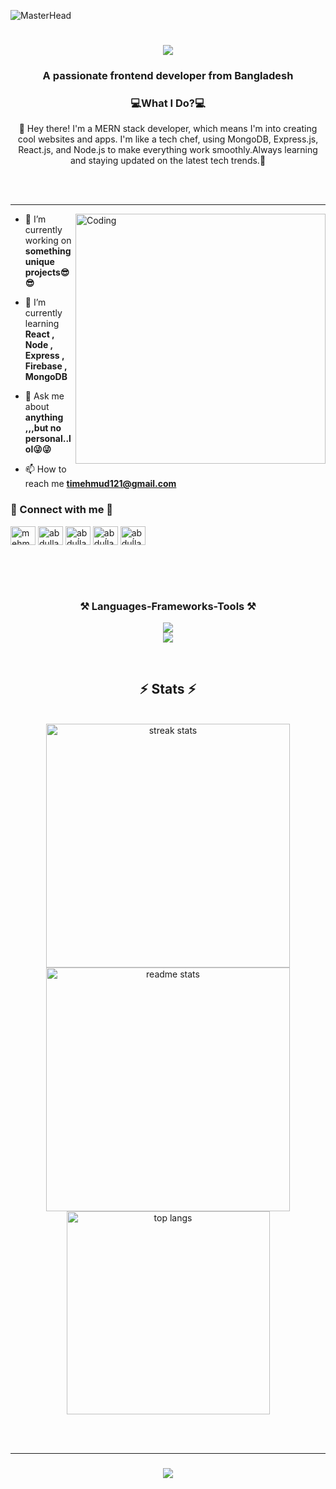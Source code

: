 ![MasterHead](https://chkskills.com/wp-content/uploads/2020/04/PNC-Animated-Banners.gif)

<h1 align="center">
    <img src="https://readme-typing-svg.herokuapp.com/?font=Righteous&size=35&center=true&vCenter=true&width=500&height=70&duration=4000&lines=Hi+There!+👋;+I'm+Mehmud!;" />
</h1>
<h3 align="center" >A passionate frontend developer from Bangladesh</h3>

 <h3 align="center">💻What I Do?💻</h3>
<p align="center">
 🚀 Hey there! I'm a MERN stack developer, which means I'm into creating cool websites and apps. I'm like a tech chef, using MongoDB, Express.js, React.js, and Node.js to make everything work smoothly.Always learning and staying updated on the latest tech trends.🚀
</p>
<br/><br/>
<hr/>

<img align="right" alt="Coding" width="400" src="https://media.licdn.com/dms/image/C5612AQHiTrnCOeJL8A/article-cover_image-shrink_720_1280/0/1628287501471?e=2147483647&v=beta&t=VV-s2SLRSBjhmBU3swkn3Y2x3Y_h8Qme5PqSC0GQBzQ">



- 🔭 I’m currently working on **something unique projects😎😎**

- 🌱 I’m currently learning **React , Node , Express , Firebase , MongoDB**

- 💬 Ask me about **anything ,,,but no personal..lol😜😜**

- 📫 How to reach me **timehmud121@gmail.com**

<h3 align="left">📱 Connect with me 📱</h3>
<p align="left">
<a href="https://twitter.com/mehmud_ti" target="blank"><img align="center" src="https://raw.githubusercontent.com/rahuldkjain/github-profile-readme-generator/master/src/images/icons/Social/twitter.svg" alt="mehmud_ti" height="30" width="40" /></a>
<a href="https://linkedin.com/in/abdullah al mehmud" target="blank"><img align="center" src="https://raw.githubusercontent.com/rahuldkjain/github-profile-readme-generator/master/src/images/icons/Social/linked-in-alt.svg" alt="abdullah al mehmud" height="30" width="40" /></a>
<a href="https://stackoverflow.com/users/abduĺlah al mehmud" target="blank"><img align="center" src="https://raw.githubusercontent.com/rahuldkjain/github-profile-readme-generator/master/src/images/icons/Social/stack-overflow.svg" alt="abduĺlah al mehmud" height="30" width="40" /></a>
<a href="https://fb.com/abduĺlah al mehmud" target="blank"><img align="center" src="https://raw.githubusercontent.com/rahuldkjain/github-profile-readme-generator/master/src/images/icons/Social/facebook.svg" alt="abduĺlah al mehmud" height="30" width="40" /></a>
<a href="https://instagram.com/abduĺlah al mehmud" target="blank"><img align="center" src="https://raw.githubusercontent.com/rahuldkjain/github-profile-readme-generator/master/src/images/icons/Social/instagram.svg" alt="abduĺlah al mehmud" height="30" width="40" /></a>
</p>
<br/>
<br/>
<br/>
 <h3 align="center">⚒️ Languages-Frameworks-Tools ⚒️</h3>
<p align="center"> 
    <img src="https://skillicons.dev/icons?i=nodejs,github,javascript,react,express,firebase,mongodb,vscode,c&theme=dark" />  <br/>
     <img  src="https://skillicons.dev/icons?i=html,css,bootstrap,tailwind,git&theme=dark" />
    
</p>

 <br/>

<h2 align="center">⚡ Stats ⚡</h2>
<br>

<div align=center>
  <img width=390 src="https://streak-stats.demolab.com/?user=abdullah-al-mehmud&theme=dark&count_private=true&theme=react&border_radius=10" alt="streak stats"/>
  <img width=390 src="https://github-readme-stats-salesp07.vercel.app/api?username=abdullah-al-mehmud&count_private=true&show_icons=true&theme=react&rank_icon=github&border_radius=10" alt="readme stats" />
  <br/>
  <img width=325 align="center" src="https://github-readme-stats-salesp07.vercel.app/api/top-langs/?username=abdullah-al-mehmud&hide=HTML&langs_count=8&layout=compact&theme=react&border_radius=10&size_weight=0.5&count_weight=0.5&exclude_repo=github-readme-stats" alt="top langs" />
</div>


<br/><br/>
<hr/>

<h3 align="center">
    <img src="https://readme-typing-svg.herokuapp.com/?font=Righteous&size=25&center=true&vCenter=true&width=500&height=70&duration=4000&lines=Thanks+for+visiting!+✌️;+Shoot+me+a+message+on+Linkedin!;I'm+always+down+to+collab+:)">
</h3>

<br/>

